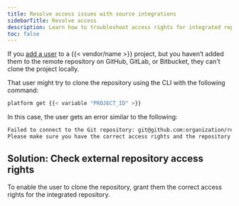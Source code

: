 ```yaml
---
title: Resolve access issues with source integrations
sidebarTitle: Resolve access
description: Learn how to troubleshoot access rights for integrated repositories.
toc: false
---
```


If you [add a user](/administration/users.md#add-a-user-to-a-project) to a {{< vendor/name >}} project,
but you haven’t added them to the remote repository on GitHub, GitLab, or Bitbucket,
they can't clone the project locally.

That user might try to clone the repository using the CLI with the following command:

```bash
platform get {{< variable "PROJECT_ID" >}}
```

In this case, the user gets an error similar to the following:

```txt
Failed to connect to the Git repository: git@github.com:organization/repository.git
Please make sure you have the correct access rights and the repository exists.
```

## Solution: Check external repository access rights

To enable the user to clone the repository,
grant them the correct access rights for the integrated repository.
